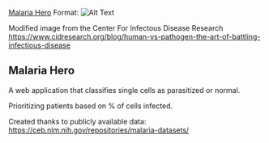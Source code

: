 
[Malaria Hero](/images/malaria_hero.jpg)
Format: ![Alt Text](url)

Modified image from the Center For Infectous Disease Research
https://www.cidresearch.org/blog/human-vs-pathogen-the-art-of-battling-infectious-disease

## Malaria Hero

A web application that classifies single cells as parasitized or normal. 

Prioritizing patients based on % of cells infected.

Created thanks to publicly available data: 
https://ceb.nlm.nih.gov/repositories/malaria-datasets/

